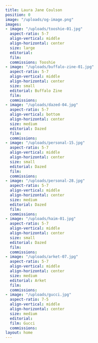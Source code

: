 ```yaml
---
title: Laura Jane Coulson
position: 0
image: "/uploads/og-image.png"
images:
- image: "/uploads/tooshie-01.jpg"
  aspect-ratio: 5-7
  align-vertical: middle
  align-horizontal: center
  size: large
  editorial: 
  film: 
  commissions: Tooshie
- image: "/uploads/buffalo-zine-01.jpg"
  aspect-ratio: 5-7
  align-vertical: middle
  align-horizontal: center
  size: small
  editorial: Buffalo Zine
  film: 
  commissions: 
- image: "/uploads/dazed-04.jpg"
  aspect-ratio: 5-7
  align-vertical: bottom
  align-horizontal: center
  size: medium
  editorial: Dazed
  film: 
  commissions: 
- image: "/uploads/personal-15.jpg"
  aspect-ratio: 5-7
  align-vertical: middle
  align-horizontal: center
  size: small
  editorial: Dazed
  film: 
  commissions: 
- image: "/uploads/personal-28.jpg"
  aspect-ratio: 5-7
  align-vertical: middle
  align-horizontal: center
  size: medium
  editorial: Dazed
  film: 
  commissions: 
- image: "/uploads/haim-01.jpg"
  aspect-ratio: 5-7
  align-vertical: middle
  align-horizontal: center
  size: small
  editorial: Dazed
  film: 
  commissions: 
- image: "/uploads/arket-07.jpg"
  aspect-ratio: 5-7
  align-vertical: middle
  align-horizontal: center
  size: medium
  editorial: Arket
  film: 
  commissions: 
- image: "/uploads/gucci.jpg"
  aspect-ratio: 7-5
  align-vertical: middle
  align-horizontal: center
  size: medium
  editorial: 
  film: Gucci
  commissions: 
layout: home
---
```


